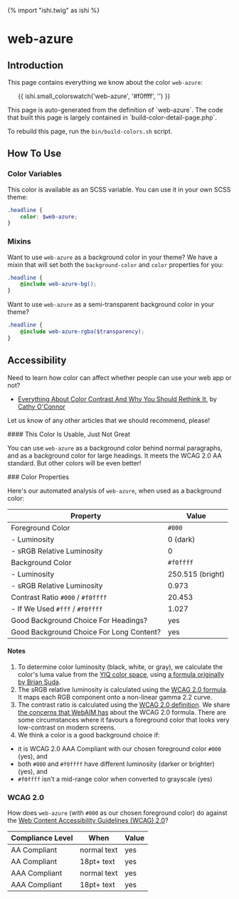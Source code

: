 {% import "ishi.twig" as ishi %}
# web-azure

## Introduction

This page contains everything we know about the color `web-azure`:

<div class="grid">
    <div class="cell">
        <div class="swatch">
            <ul>
                {{ ishi.small_colorswatch('web-azure', '#f0ffff', '') }}
            </ul>
        </div>
    </div>
</div>

<div class="callout attention" markdown="1">
This page is auto-generated from the definition of `web-azure`. The code that built this page is largely contained in `build-color-detail-page.php`.

To rebuild this page, run the `bin/build-colors.sh` script.
</div>

## How To Use

### Color Variables

This color is available as an SCSS variable. You can use it in your own SCSS theme:

```scss
.headline {
    color: $web-azure;
}
```

### Mixins

Want to use `web-azure` as a background color in your theme? We have a mixin that will set both the `background-color` and `color` properties for you:

```scss
.headline {
    @include web-azure-bg();
}
```

Want to use `web-azure` as a semi-transparent background color in your theme?

```scss
.headline {
    @include web-azure-rgba($transparency);
}
```

## Accessibility

Need to learn how color can affect whether people can use your web app or not?

* [Everything About Color Contrast And Why You Should Rethink It](https://www.smashingmagazine.com/2014/10/color-contrast-tips-and-tools-for-accessibility/), by [Cathy O'Connor](http://www.twitter.com/cagocon)

Let us know of any other articles that we should recommend, please!
<div class="callout warning" markdown="1">
#### This Color Is Usable, Just Not Great

You can use `web-azure` as a background color behind normal paragraphs, and as a background color for large headings. It meets the WCAG 2.0 AA standard. But other colors will be even better!
</div>
### Color Properties

Here's our automated analysis of `web-azure`, when used as a background color:

Property | Value
---------|------
Foreground Color | `#000`
- Luminosity | 0 (dark)
- sRGB Relative Luminosity | 0
Background Color | `#f0ffff`
- Luminosity | 250.515 (bright)
- sRGB Relative Luminosity | 0.973
Contrast Ratio `#000` / `#f0ffff` | 20.453
- If We Used `#fff` / `#f0ffff` | 1.027
Good Background Choice For Headings? | yes
Good Background Choice For Long Content? | yes

#### Notes

1. To determine color luminosity (black, white, or gray), we calculate the color's luma value from the [YIQ color space](https://en.wikipedia.org/wiki/YIQ), using [a formula originally by Brian Suda](https://24ways.org/2010/calculating-color-contrast/).
1. The sRGB relative luminosity is calculated using the [WCAG 2.0 formula](https://www.w3.org/TR/WCAG20/#relativeluminancedef). It maps each RGB component onto a non-linear gamma 2.2 curve.
1. The contrast ratio is calculated using the [WCAG 2.0 definition](https://www.w3.org/TR/2008/REC-WCAG20-20081211/#contrast-ratiodef). We share [the concerns that WebAIM has](http://webaim.org/blog/wcag-2-1-feedback/) about the WCAG 2.0 formula. There are some circumstances where it favours a foreground color that looks very low-contrast on modern screens.
1. We think a color is a good background choice if:
  - it is WCAG 2.0 AAA Compliant with our chosen foreground color `#000` (yes), and
  - both `#000` and `#f0ffff` have different luminosity (darker or brighter) (yes), and
  - `#f0ffff` isn't a mid-range color when converted to grayscale (yes)

### WCAG 2.0

How does `web-azure` (with `#000` as our chosen foreground color) do against the [Web Content Accessibility Guidelines (WCAG) 2.0](https://www.w3.org/TR/WCAG20/)?

Compliance Level | When | Value
-----------------|------|------
AA Compliant | normal text | yes
AA Compliant | 18pt+ text | yes
AAA Compliant | normal text | yes
AAA Compliant | 18pt+ text | yes